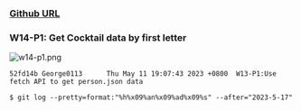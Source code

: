 ### [Github URL](https://github.com/George0113/1112-1N-js-demo-211410542/commits/main)

### W14-P1: Get Cocktail data by first letter

![w14-p1.png](https://spguhxeeusfjlibdhcxj.supabase.co/storage/v1/object/public/demo42/md_1N_img/w14-p1.png)

```
52fd14b George0113      Thu May 11 19:07:43 2023 +0800  W13-P1:Use fetch API to get person.json data
```

```
$ git log --pretty=format:"%h%x09%an%x09%ad%x09%s" --after="2023-5-17"

```
